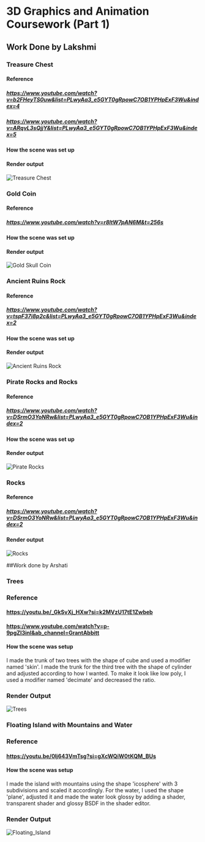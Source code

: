 # 3D Graphics and Animation Coursework (Part 1)
## Work Done by Lakshmi

### Treasure Chest
#### Reference
##### https://www.youtube.com/watch?v=b2FHeyTS0uw&list=PLwyAa3_e5GYT0gRpowC7OB1YPHpExF3Wu&index=4
##### https://www.youtube.com/watch?v=ARqvL3sQjjY&list=PLwyAa3_e5GYT0gRpowC7OB1YPHpExF3Wu&index=5
#### How the scene was set up 
#### Render output 
![Treasure Chest](Blender_Project_Files_V1/Treasure_Chest/Treasure_Chest.png)

### Gold Coin
#### Reference
##### https://www.youtube.com/watch?v=r8ltW7pAN6M&t=256s
#### How the scene was set up 
#### Render output
![Gold Skull Coin](Blender_Project_Files_V1/Gold_Coin/Skull_Coin.png)

### Ancient Ruins Rock
#### Reference
##### https://www.youtube.com/watch?v=tspF37i8p2c&list=PLwyAa3_e5GYT0gRpowC7OB1YPHpExF3Wu&index=2
#### How the scene was set up 
#### Render output
![Ancient Ruins Rock](Blender_Project_Files_V1/Ancient_Ruin_Rock/Ancient_Ruin_Rocks.png) 

### Pirate Rocks and Rocks
#### Reference
##### https://www.youtube.com/watch?v=DSrmO3YoNRw&list=PLwyAa3_e5GYT0gRpowC7OB1YPHpExF3Wu&index=2
#### How the scene was set up 
#### Render output
![Pirate Rocks](Blender_Project_Files_V1/Pirate_Rock/Pirate_Rock.png)

### Rocks
#### Reference
##### https://www.youtube.com/watch?v=DSrmO3YoNRw&list=PLwyAa3_e5GYT0gRpowC7OB1YPHpExF3Wu&index=2
#### Render output
![Rocks](Blender_Project_Files_V1/Rocks/Rocks.png)

##Work done by Arshati

### Trees
### Reference
#### https://youtu.be/_GkSvXj_HXw?si=k2MVzU17tE1Zwbeb

#### https://www.youtube.com/watch?v=p-9pgZI3inI&ab_channel=GrantAbbitt
#### How the scene was setup
I made the trunk of two trees with the shape of cube and used a modifier named 'skin'. I made the trunk for the third tree with the shape of cylinder and adjusted according to how I wanted. To make it look like low poly, I used a modifier named 'decimate' and decreased the ratio.

### Render Output
![Trees](Blender_Project_Files_V1/Tree/tree.png)

### Floating Island with Mountains and Water
### Reference
#### https://youtu.be/0lj643VmTsg?si=gXcWQiW0tKQM_BUs

#### How the scene was setup
I made the island with mountains using the shape 'icosphere' with 3 subdivisions and scaled it accordingly. For the water, I used the shape 'plane', adjusted it and made the water look glossy by adding a shader, transparent shader and glossy BSDF in the shader editor.

### Render Output
![Floating_Island](Blender_Project_Files_V1/Floating_island_with_mountains_and_water/floating_island_with_mountains_and_water.png)
